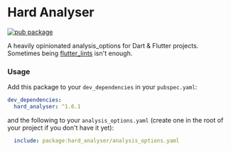 # Hard Analyser

[![pub package](https://img.shields.io/pub/v/hard_analyser?style=flat-square)](https://pub.dev/packages/hard_analyser)

A heavily opinionated analysis_options for Dart & Flutter projects. Sometimes being [flutter_lints](https://pub.dev/packages/flutter_lints) isn't enough.

### Usage

Add this package to your `dev_dependencies` in your `pubspec.yaml`:

```yaml
dev_dependencies:
  hard_analyser: ^1.6.1
```

and the following to your `analysis_options.yaml` (create one in the root of your project if you don't
have it yet):

```yaml
  include: package:hard_analyser/analysis_options.yaml
```